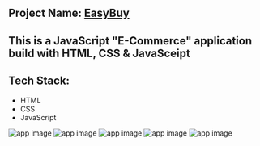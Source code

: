 ## Project Name: [EasyBuy](https://easy-buy-basic.netlify.app)

## This is a JavaScript "E-Commerce" application build with HTML, CSS & JavaSceipt

## Tech Stack:
- HTML
- CSS
- JavaScript

![app image](https://i.ibb.co/jhtXNfz/Screenshot-517.png)
![app image](https://i.ibb.co/xsvHcm8/Screenshot-518.png)
![app image](https://i.ibb.co/Kxz7MB7/Screenshot-519.png)
![app image](https://i.ibb.co/Wg4S8wn/Screenshot-521.png)
![app image](https://i.ibb.co/4RTp5YG/Screenshot-520.png)


